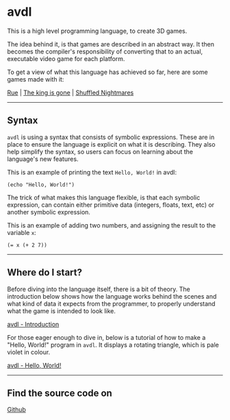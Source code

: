 # avdl

This is a high level programming language, to create 3D games.

The idea behind it, is that games are described in
an abstract way. It then becomes the compiler's responsibility
of converting that to an actual, executable video game for
each platform.

To get a view of what this language has achieved so far,
here are some games made with it:

<a class="menu" href="/games/rue">Rue</a> |
<a class="menu" href="/games/the_king_is_gone">The king is gone</a> |
<a class="menu" href="/games/shuffled_nightmares">Shuffled Nightmares</a>

---

## Syntax

`avdl` is using a syntax that consists of symbolic expressions.
These are in place to ensure the language is explicit on what
it is describing. They also help simplify the syntax,
so users can focus on learning about the language's new features.

This is an example of printing the text `Hello, World!` in avdl:

	(echo "Hello, World!")

The trick of what makes this language flexible, is that each
symbolic expression, can contain either primitive data (integers,
floats, text, etc) or another symbolic expression.

This is an example of adding two numbers, and assigning the result
to the variable `x`:

	(= x (+ 2 7))

---

## Where do I start?

Before diving into the language itself, there is a bit of theory.
The introduction below shows how the language works behind the scenes
and what kind of data it expects from the programmer, to properly
understand what the game is intended to look like.

<a class="menu" href="/avdl/introduction.html">avdl - Introduction</a>

For those eager enough to dive in, below is a tutorial of how to
make a "Hello, World!" program in `avdl`. It displays a rotating
triangle, which is pale violet in colour.

<a class="menu" href="/avdl/hello-world.html">avdl - Hello, World!</a>

---

## Find the source code on

<a class="button" href="https://github.com/tomtsagk/avdl">Github</a>
